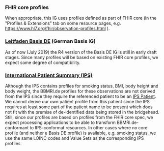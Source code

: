 ### FHIR core profiles
When appropriate, this IG uses profiles defined as part of FHIR core (in the "Profiles & Extensions" tab on some resource pages, e.g. https://www.hl7.org/fhir/observation-profiles.html ).

### [Leitfaden Basis DE](https://simplifier.net/guide/basisprofil-de-r4/Home) (German Basis IG)
As of now (July 2019) the R4 version of the Basis DE IG is still in early draft stages. Since many profiles will be based on existing FHIR core profiles, we expect some degree of compatibility.

### [International Patient Summary (IPS)](https://build.fhir.org/ig/HL7/fhir-ips/index.html)
Although the IPS contains profiles for smoking status, BMI, body height and body weight, the BBMRI.de profiles for these observations are not derived from the IPS since they require the referenced patient to be an [IPS Patient](https://build.fhir.org/ig/HL7/fhir-ips/StructureDefinition-Patient-uv-ips.html). We cannot derive our own patient profile from this patient since the IPS requires at least some part of the patient name to be present which does not fit with the premise of de-identified data being stored in the bridgehead. 
Still, since our profiles are based on profiles from the FHIR core spec, we expect processing applications to be able to transform BBMRI.de-conformant to IPS-conformat resources. In other cases where no core profile (and neither a Basis DE profile) is available, e.g. smoking status, we use the same LOINC codes and Value Sets as the corresponding IPS profiles.
